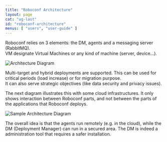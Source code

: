 ```yaml
---
title: "Roboconf Architecture"
layout: page
cat: "ug-last"
id: "roboconf-architecture"
menus: [ "users", "user-guide" ]
---
```


Roboconf relies on 3 elements: the DM, agents and a messaging server (RabbitMQ).  
VM designate Virtual Machines or any kind of machine (server, device...). 

<img src="/resources/img/roboconf-architecture.jpg" alt="Architecture Diagram" class="gs" />

Multi-target and hybrid deployments are supported.
This can be used for critical periods (load increase) or for migration purpose.  
It can also serve strategic objectives (like data security and privacy issues).

The next diagram illustrates this with some cloud infrastructures.
It only shows interaction between Roboconf parts, and not between the parts of the applications that Roboconf deploys. 

<img src="/resources/img/roboconf-architecture-example.jpg" alt="Sample Architecture Diagram" class="gs" />

The overall idea is that the agents run remotely (e.g. in the cloud), while the DM (Deployment Manager)
can run in a secured area. The DM is indeed a administration tool that requires a safer installation. 
